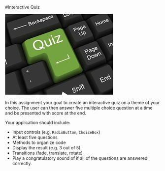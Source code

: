 #Interactive Quiz

![Quiz!](quiz.jpg)

In this assignment your goal to create an interactive quiz on a theme of your choice.  The user can then answer five multiple choice question at a time and be presented with score at the end.
 
Your application should include:

* Input controls (e.g. `RadioButton`, `ChoiceBox`)
* At least five questions
* Methods to organize code
* Display the result (e.g. 3 out of 5)
* Transitions (fade, translate, rotate)
* Play a congratulatory sound of if all of the questions are answered correctly.